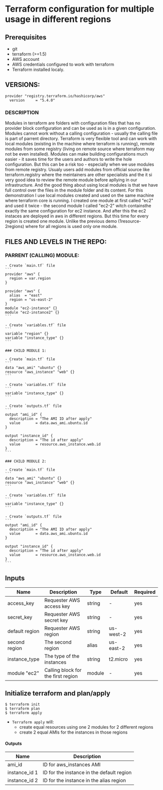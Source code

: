 # Terraform configuration for multiple usage in different regions

## Prerequisites

- git
- terraform (>=1.5)
- AWS account
- AWS credentials configured to work with terraform
- Terraform installed localy. 

## VERSIONS: 
```
provider "registry.terraform.io/hashicorp/aws"
  version     = "5.4.0"
```

### DESCRIPTION 
Modules in terraform are folders with configuration files that has no provider block configuration and can be used as is in a given configuration. Modules cannot work without a calling configuration - usually the calling file is part of parrent directory. Terraform is very flexible tool and can work with local modules (existing in the machine where terraform is running), remote modules from some registry (living on remote source where terraform may not be even installed). Modules can make building configurations much 
easier - it saves time for the users and authors to write the hole configuration. But this can be a risk too - especially when we use modules from remote registry. Usualy users add modules from official source like terraform.registry where the meintainers are other specialists and the it si very good idea to review the remote module before apllying 
in our infrastructure. And the good thing about using local modules is that we have full control over the files in the module folder and its content. For this demonstration I 
use local modules created and used on the same machine where terraform core is running. I created one module at first called "ec2" and used it twice - the second module I called "ec2-2" witch containsthe exactly the same configuration for ec2 instance. And after this the ec2 instaces are deployed in aws in different regions. But this time for every region
is created one module. Unlike the previous demo (1resource-2regions) where for all regions is used only one module.

## FILES AND LEVELS IN THE REPO:

  ### PARRENT (CALLING) MODULE: 
    
    - Create `main.tf` file
    ```
    provider "aws" {
      region = var.region
    }

    provider "aws" {
      alias  = "east"
      region = "us-east-2"
    }
    module "ec2-instance" {}
    module "ec2-instance2" {}
    ```
    
    - Create `variables.tf` file
    ```
    variable "region" {}
    variable "instance_type" {}
    ```

    ### CHILD MODULE 1:

    - Create `main.tf` file
    ```
    data "aws_ami" "ubuntu" {}
    resource "aws_instance" "web" {}
    ```
    
    - Create `variables.tf` file
    ```
    variable "instance_type" {}
    ```
    
    - Create `outputs.tf` file
    ```
    output "ami_id" {
      description = "The AMI ID after apply"
      value       = data.aws_ami.ubuntu.id
    }

    output "instance_id" {
      description = "The id after apply"
      value       = resource.aws_instance.web.id
    }
    ```

    ### CHILD MODULE 2:

    - Create `main.tf` file
    ```
    data "aws_ami" "ubuntu" {}
    resource "aws_instance" "web" {}
    ```
    
    - Create `variables.tf` file
    ```
    variable "instance_type" {}
    ```
    
    - Create `outputs.tf` file
    ```
    output "ami_id" {
      description = "The AMI ID after apply"
      value       = data.aws_ami.ubuntu.id
    }

    output "instance_id" {
      description = "The id after apply"
      value       = resource.aws_instance.web.id
    }
    ```

## Inputs

| Name  |	Description |	Type |  Default |	Required
| ----- | ----------- | ---- |  ------- | --------
| access_key | Requester AWS access key | string | - | yes
| secret_key | Requester AWS secret key | string | - | yes
| default region | Requester AWS region | string | us-west-2 | yes
| second region | The second region | alias | us-east-2 | yes
| instance_type | The type of the instances | string | t2.micro | yes
| module "ec2" | Calling block for the first region | module | - | yes


## Initialize terraform and plan/apply

```
$ terraform init
$ terraform plan
$ terraform apply
```

- `Terraform apply` will:
  - create equal resources using one 2 modules for 2 different regions
  - create 2 equal AMIs for the instances in those regions 
  
    
#### Outputs

| Name  |	Description 
| ----- | ----------- 
| ami_id | ID for aws_instances AMI
| instance_id 1 | ID for the instance in the default region
| instance_id 2 | ID for the instance in the alias region
